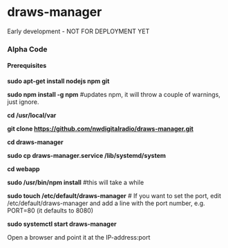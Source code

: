 # draws-manager
Early development - NOT FOR DEPLOYMENT YET

<h3>Alpha Code</h3>
<h4>Prerequisites</h4>
<b>sudo apt-get install nodejs npm git</b>

<b>sudo npm install -g npm</b>   #updates npm, it will throw a couple of warnings, just ignore.

<b>cd /usr/local/var</b>

<b>git clone https://github.com/nwdigitalradio/draws-manager.git</b>

<b>cd draws-manager</b>

<b>sudo cp draws-manager.service /lib/systemd/system</b>

<b>cd webapp</b>

<b>sudo /usr/bin/npm install</b>  #this will take a while

<b>sudo touch /etc/default/draws-manager</b> # If you want to set the port, edit /etc/default/draws-manager and add a line with the port number, e.g. PORT=80 (it defaults to 8080)

<b>sudo systemctl start draws-manager</b>

Open a browser and point it at the IP-address:port

